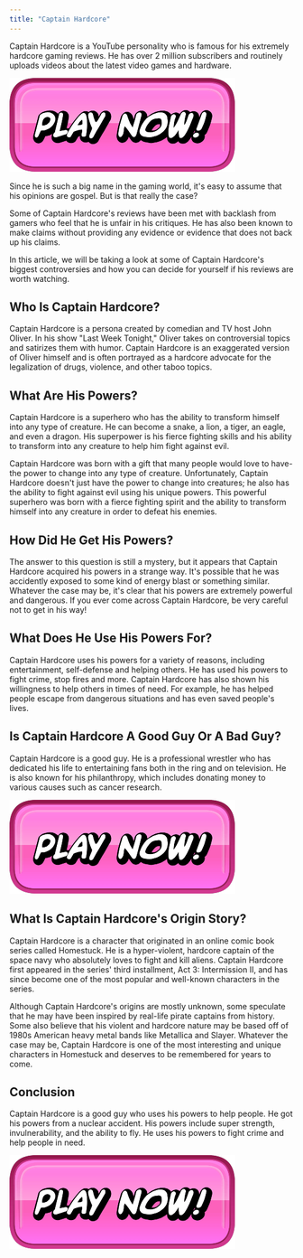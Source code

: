 ```yaml
---
title: "Captain Hardcore"
---
```


Captain Hardcore is a YouTube personality who is famous for his extremely hardcore gaming reviews. He has over 2 million subscribers and routinely uploads videos about the latest video games and hardware.

[![button](https://github.com/erogames/erogames.github.io/blob/main/Play_Now.png?raw=true)](https://erogeshi.com/play-now)


Since he is such a big name in the gaming world, it's easy to assume that his opinions are gospel. But is that really the case?

Some of Captain Hardcore's reviews have been met with backlash from gamers who feel that he is unfair in his critiques. He has also been known to make claims without providing any evidence or evidence that does not back up his claims.

In this article, we will be taking a look at some of Captain Hardcore's biggest controversies and how you can decide for yourself if his reviews are worth watching.

## Who Is Captain Hardcore?

Captain Hardcore is a persona created by comedian and TV host John Oliver. In his show "Last Week Tonight," Oliver takes on controversial topics and satirizes them with humor. Captain Hardcore is an exaggerated version of Oliver himself and is often portrayed as a hardcore advocate for the legalization of drugs, violence, and other taboo topics.

## What Are His Powers?
Captain Hardcore is a superhero who has the ability to transform himself into any type of creature. He can become a snake, a lion, a tiger, an eagle, and even a dragon. His superpower is his fierce fighting skills and his ability to transform into any creature to help him fight against evil.

Captain Hardcore was born with a gift that many people would love to have- the power to change into any type of creature. Unfortunately, Captain Hardcore doesn't just have the power to change into creatures; he also has the ability to fight against evil using his unique powers. This powerful superhero was born with a fierce fighting spirit and the ability to transform himself into any creature in order to defeat his enemies.

## How Did He Get His Powers?

The answer to this question is still a mystery, but it appears that Captain Hardcore acquired his powers in a strange way. It's possible that he was accidently exposed to some kind of energy blast or something similar. Whatever the case may be, it's clear that his powers are extremely powerful and dangerous. If you ever come across Captain Hardcore, be very careful not to get in his way!

## What Does He Use His Powers For?

Captain Hardcore uses his powers for a variety of reasons, including entertainment, self-defense and helping others. He has used his powers to fight crime, stop fires and more. Captain Hardcore has also shown his willingness to help others in times of need. For example, he has helped people escape from dangerous situations and has even saved people's lives.

## Is Captain Hardcore A Good Guy Or A Bad Guy?
Captain Hardcore is a good guy. He is a professional wrestler who has dedicated his life to entertaining fans both in the ring and on television. He is also known for his philanthropy, which includes donating money to various causes such as cancer research.

[![button](https://github.com/erogames/erogames.github.io/blob/main/Play_Now.png?raw=true)](https://erogeshi.com/play-now)

## What Is Captain Hardcore's Origin Story?

Captain Hardcore is a character that originated in an online comic book series called Homestuck. He is a hyper-violent, hardcore captain of the space navy who absolutely loves to fight and kill aliens. Captain Hardcore first appeared in the series' third installment, Act 3: Intermission II, and has since become one of the most popular and well-known characters in the series.

Although Captain Hardcore's origins are mostly unknown, some speculate that he may have been inspired by real-life pirate captains from history. Some also believe that his violent and hardcore nature may be based off of 1980s American heavy metal bands like Metallica and Slayer. Whatever the case may be, Captain Hardcore is one of the most interesting and unique characters in Homestuck and deserves to be remembered for years to come.

## Conclusion
Captain Hardcore is a good guy who uses his powers to help people. He got his powers from a nuclear accident. His powers include super strength, invulnerability, and the ability to fly. He uses his powers to fight crime and help people in need.

[![button](https://github.com/erogames/erogames.github.io/blob/main/Play_Now.png?raw=true)](https://erogeshi.com/play-now)